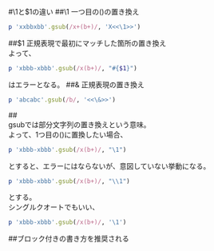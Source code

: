 #\1と$1の違い
##\1
一つ目の()の置き換え
```ruby
p 'xxbbxbb'.gsub(/x+(b+)/, 'X<<\1>>') 
```
##$1
正規表現で最初にマッチした箇所の置き換え \
よって、
```ruby
p 'xbbb-xbbb'.gsub(/x(b+)/, "#{$1}") 
```
はエラーとなる。
##\&
正規表現の置き換え
```ruby
p 'abcabc'.gsub(/b/, '<<\&>>')    
```
##\
gsubでは部分文字列の置き換えという意味。 \
よって、1つ目の()に置換したい場合、
```ruby
p 'xbbb-xbbb'.gsub(/x(b+)/, "\1")
```
とすると、エラーにはならないが、意図していない挙動になる。
```ruby
p 'xbbb-xbbb'.gsub(/x(b+)/, "\\1")   
```
とする。 \
シングルクオートでもいい、
```ruby
p 'xbbb-xbbb'.gsub(/x(b+)/, '\1')   
```
##ブロック付きの書き方を推奨される
```ruby

```
